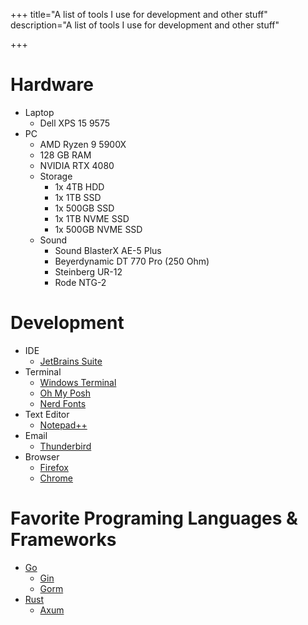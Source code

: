 +++
title="A list of tools I use for development and other stuff"
description="A list of tools I use for development and other stuff"

+++

# Hardware
 - Laptop
   - Dell XPS 15 9575
 - PC
   - AMD Ryzen 9 5900X
   - 128 GB RAM
   - NVIDIA RTX 4080
   - Storage
     - 1x 4TB HDD
     - 1x 1TB SSD
     - 1x 500GB SSD
     - 1x 1TB NVME SSD
     - 1x 500GB NVME SSD
   - Sound
     - Sound BlasterX AE-5 Plus 
     - Beyerdynamic DT 770 Pro (250 Ohm)
     - Steinberg UR-12
     - Rode NTG-2

# Development
 - IDE
   - [JetBrains Suite](https://www.jetbrains.com/)
 - Terminal
   - [Windows Terminal](https://github.com/microsoft/terminal)
   - [Oh My Posh](https://ohmyposh.dev/)
   - [Nerd Fonts](https://www.nerdfonts.com/)
 - Text Editor
   - [Notepad++](https://notepad-plus-plus.org/)
 - Email
   - [Thunderbird](https://www.thunderbird.net/)
 - Browser
   - [Firefox](https://www.mozilla.org/en-US/firefox/new/)
   - [Chrome](https://www.google.com/chrome/)

# Favorite Programing Languages & Frameworks
 - [Go](https://golang.org/)
   - [Gin](https://github.com/gin-gonic/gin)
   - [Gorm](https://gorm.io/)
 - [Rust](https://www.rust-lang.org/)
   - [Axum](https://github.com/tokio-rs/axum)
